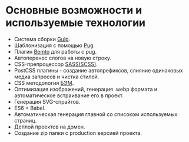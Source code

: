# Основные возможности и используемые технологии

-  Система сборки [Gulp](https://gulpjs.com/).
-  Шаблонизация с помощью [Pug](https://pugjs.org/).
-  Плагин [Bemto](https://github.com/kizu/bemto) для работы с pug.
-  Автоперенос слогов на новую строку.
-  CSS-препроцессор [SASS(SCSS)](https://sass-lang.com/).
-  PostCSS плагины - создание автопрефиксов, слияние одинаковых медиа запросов и чистка стилей.
-  CSS методология [БЭМ](https://ru.bem.info/methodology/).
-  Оптимизация изображений, генерация .webp формата и автоматическое встраивание его в проект.
-  Генерация SVG-спрайтов.
-  ES6 + Babel.
-  Автоматическая генерация главной со списоком используемых страниц.
-  Деплой проектов на домен.
-  Создание zip папки с production версией проекта.
